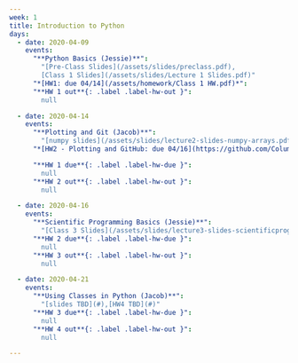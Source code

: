 ```yaml
---
week: 1
title: Introduction to Python
days:
  - date: 2020-04-09
    events:
      "**Python Basics (Jessie)**":
        "[Pre-Class Slides](/assets/slides/preclass.pdf),
        [Class 1 Slides](/assets/slides/Lecture 1 Slides.pdf)"
      "*[HW1: due 04/14](/assets/homework/Class 1 HW.pdf)*":
      "**HW 1 out**{: .label .label-hw-out }":
        null

  - date: 2020-04-14
    events:
      "**Plotting and Git (Jacob)**":
        "[numpy slides](/assets/slides/lecture2-slides-numpy-arrays.pdf),[matplotlib slides](/assets/slides/lecture2-slides-matplotlib.pdf), [hw1 and git slides](/assets/slides/lecture2-slides-hw1+git.pdf),[numpy and matplotlib ipynb notebooks](https://github.com/Columbia-Neuropythonistas/PythonDataCourse/tree/master/Lectures/Lecture2)"
      "*[HW2 - Plotting and GitHub: due 04/16](https://github.com/Columbia-Neuropythonistas/PythonDataCourse/tree/master/Homeworks/HW2)*":

      "**HW 1 due**{: .label .label-hw-due }":
        null
      "**HW 2 out**{: .label .label-hw-out }":
        null

  - date: 2020-04-16
    events:
      "**Scientific Programming Basics (Jessie)**":
        "[Class 3 Slides](/assets/slides/lecture3-slides-scientificprogramming.pdf),[class 3 notebook](https://github.com/Columbia-Neuropythonistas/PythonDataCourse/tree/master/Homeworks/HW3),[ HW3 TBD](#)"
      "**HW 2 due**{: .label .label-hw-due }":
        null
      "**HW 3 out**{: .label .label-hw-out }":
        null

  - date: 2020-04-21
    events:
      "**Using Classes in Python (Jacob)**":
        "[slides TBD](#),[HW4 TBD](#)"
      "**HW 3 due**{: .label .label-hw-due }":
        null
      "**HW 4 out**{: .label .label-hw-out }":
        null

---
```

